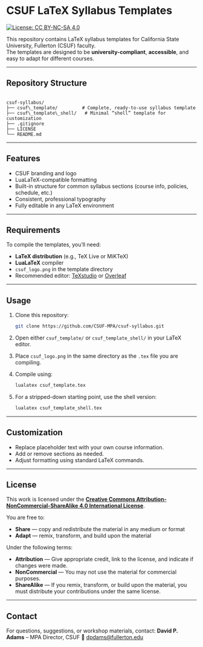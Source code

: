 # CSUF LaTeX Syllabus Templates

[![License: CC BY-NC-SA 4.0](https://img.shields.io/badge/License-CC%20BY--NC--SA%204.0-lightgrey.svg)](https://creativecommons.org/licenses/by-nc-sa/4.0/)

This repository contains LaTeX syllabus templates for California State University, Fullerton (CSUF) faculty.  
The templates are designed to be **university-compliant**, **accessible**, and easy to adapt for different courses.

---

## Repository Structure

```

csuf-syllabus/
├── csuf\_template/         # Complete, ready-to-use syllabus template
├── csuf\_template\_shell/   # Minimal “shell” template for customization
├── .gitignore
├── LICENSE
└── README.md

```

---

## Features

- CSUF branding and logo
- LuaLaTeX-compatible formatting
- Built-in structure for common syllabus sections (course info, policies, schedule, etc.)
- Consistent, professional typography
- Fully editable in any LaTeX environment

---

## Requirements

To compile the templates, you’ll need:

- **LaTeX distribution** (e.g., TeX Live or MiKTeX)
- **LuaLaTeX** compiler
- `csuf_logo.png` in the template directory
- Recommended editor: [TeXstudio](https://www.texstudio.org/) or [Overleaf](https://www.overleaf.com/)

---

## Usage

1. Clone this repository:
   ```bash
   git clone https://github.com/CSUF-MPA/csuf-syllabus.git
    ```

2. Open either `csuf_template/` or `csuf_template_shell/` in your LaTeX editor.
3. Place `csuf_logo.png` in the same directory as the `.tex` file you are compiling.
4. Compile using:

   ```bash
   lualatex csuf_template.tex
   ```
5. For a stripped-down starting point, use the shell version:

   ```bash
   lualatex csuf_template_shell.tex
   ```

---

## Customization

* Replace placeholder text with your own course information.
* Add or remove sections as needed.
* Adjust formatting using standard LaTeX commands.

---

## License

This work is licensed under the
**[Creative Commons Attribution-NonCommercial-ShareAlike 4.0 International License](LICENSE)**.

You are free to:

* **Share** — copy and redistribute the material in any medium or format
* **Adapt** — remix, transform, and build upon the material

Under the following terms:

* **Attribution** — Give appropriate credit, link to the license, and indicate if changes were made.
* **NonCommercial** — You may not use the material for commercial purposes.
* **ShareAlike** — If you remix, transform, or build upon the material, you must distribute your contributions under the same license.

---

## Contact

For questions, suggestions, or workshop materials, contact:
**David P. Adams** – MPA Director, CSUF
📧 [dpdams@fullerton.edu](mailto:dpadams@fullerton.edu)

